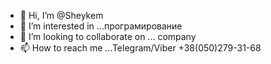 - 👋 Hi, I’m @Sheykem
- 👀 I’m interested in ...програмирование
- 💞️ I’m looking to collaborate on ... company
- 📫 How to reach me ...Telegram/Viber +38(050)279-31-68

<!---
Sheykem/Sheykem is a ✨ special ✨ repository because its `README.md` (this file) appears on your GitHub profile.
You can click the Preview link to take a look at your changes.
--->
